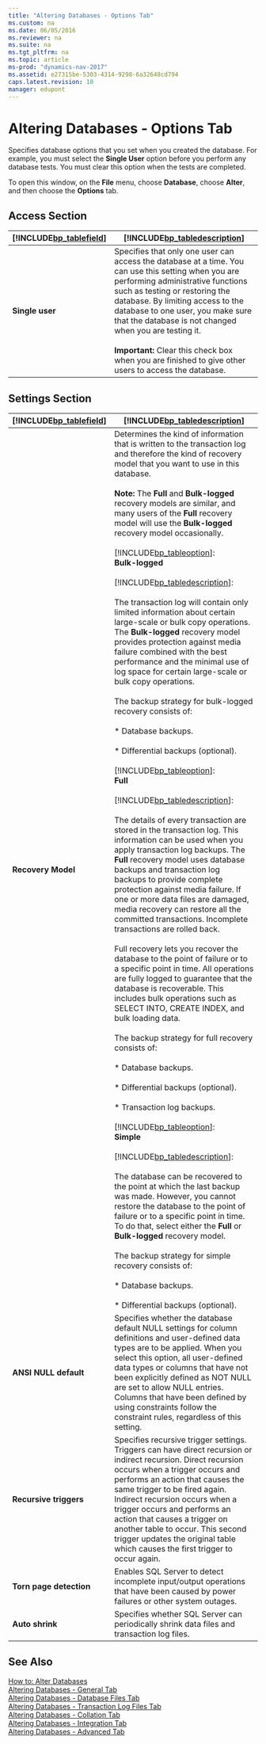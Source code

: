 ```yaml
---
title: "Altering Databases - Options Tab"
ms.custom: na
ms.date: 06/05/2016
ms.reviewer: na
ms.suite: na
ms.tgt_pltfrm: na
ms.topic: article
ms-prod: "dynamics-nav-2017"
ms.assetid: e27315be-5303-4314-9298-6a32648cd794
caps.latest.revision: 10
manager: edupont
---
```

# Altering Databases - Options Tab
Specifies database options that you set when you created the database. For example, you must select the **Single User** option before you perform any database tests. You must clear this option when the tests are completed.  
  
 To open this window, on the **File** menu, choose **Database**, choose **Alter**, and then choose the **Options** tab.  
  
## Access Section  
  
|[!INCLUDE[bp_tablefield](includes/bp_tablefield_md.md)]|[!INCLUDE[bp_tabledescription](includes/bp_tabledescription_md.md)]|  
|---------------------------------|---------------------------------------|  
|**Single user**|Specifies that only one user can access the database at a time. You can use this setting when you are performing administrative functions such as testing or restoring the database. By limiting access to the database to one user, you make sure that the database is not changed when you are testing it.<br /><br /> **Important:** Clear this check box when you are finished to give other users to access the database.|  
  
## Settings Section  
  
|[!INCLUDE[bp_tablefield](includes/bp_tablefield_md.md)]|[!INCLUDE[bp_tabledescription](includes/bp_tabledescription_md.md)]|  
|---------------------------------|---------------------------------------|  
|**Recovery Model**|Determines the kind of information that is written to the transaction log and therefore the kind of recovery model that you want to use in this database.<br /><br /> **Note:** The **Full** and **Bulk\-logged** recovery models are similar, and many users of the **Full** recovery model will use the **Bulk\-logged** recovery model occasionally.<br /><br /> [!INCLUDE[bp_tableoption](includes/bp_tableoption_md.md)]: <br />                        **Bulk\-logged**<br /><br /> [!INCLUDE[bp_tabledescription](includes/bp_tabledescription_md.md)]:<br /><br /> The transaction log will contain only limited information about certain large\-scale or bulk copy operations. The **Bulk\-logged** recovery model provides protection against media failure combined with the best performance and the minimal use of log space for certain large\-scale or bulk copy operations.<br /><br /> The backup strategy for bulk\-logged recovery consists of:<br /><br /> \* Database backups.<br /><br /> \* Differential backups \(optional\).<br /><br /> [!INCLUDE[bp_tableoption](includes/bp_tableoption_md.md)]: <br />                        **Full**<br /><br /> [!INCLUDE[bp_tabledescription](includes/bp_tabledescription_md.md)]:<br /><br /> The details of every transaction are stored in the transaction log. This information can be used when you apply transaction log backups. The **Full** recovery model uses database backups and transaction log backups to provide complete protection against media failure. If one or more data files are damaged, media recovery can restore all the committed transactions. Incomplete transactions are rolled back.<br /><br /> Full recovery lets you recover the database to the point of failure or to a specific point in time. All operations are fully logged to guarantee that the database is recoverable. This includes bulk operations such as SELECT INTO, CREATE INDEX, and bulk loading data.<br /><br /> The backup strategy for full recovery consists of:<br /><br /> \* Database backups.<br /><br /> \* Differential backups \(optional\).<br /><br /> \* Transaction log backups.<br /><br /> [!INCLUDE[bp_tableoption](includes/bp_tableoption_md.md)]: <br />                      **Simple**<br /><br /> [!INCLUDE[bp_tabledescription](includes/bp_tabledescription_md.md)]:<br /><br /> The database can be recovered to the point at which the last backup was made. However, you cannot restore the database to the point of failure or to a specific point in time. To do that, select either the **Full** or **Bulk\-logged** recovery model.<br /><br /> The backup strategy for simple recovery consists of:<br /><br /> \* Database backups.<br /><br /> \* Differential backups \(optional\).|  
|**ANSI NULL default**|Specifies whether the database default NULL settings for column definitions and user\-defined data types are to be applied. When you select this option, all user\-defined data types or columns that have not been explicitly defined as NOT NULL are set to allow NULL entries. Columns that have been defined by using constraints follow the constraint rules, regardless of this setting.|  
|**Recursive triggers**|Specifies recursive trigger settings. Triggers can have direct recursion or indirect recursion. Direct recursion occurs when a trigger occurs and performs an action that causes the same trigger to be fired again. Indirect recursion occurs when a trigger occurs and performs an action that causes a trigger on another table to occur. This second trigger updates the original table which causes the first trigger to occur again.|  
|**Torn page detection**|Enables SQL Server to detect incomplete input\/output operations that have been caused by power failures or other system outages.|  
|**Auto shrink**|Specifies whether SQL Server can periodically shrink data files and transaction log files.|  
  
## See Also  
 [How to: Alter Databases](../Topic/How%20to:%20Alter%20Databases.md)   
 [Altering Databases \- General Tab](Altering-Databases---General-Tab.md)   
 [Altering Databases \- Database Files Tab](Altering-Databases---Database-Files-Tab.md)   
 [Altering Databases \- Transaction Log Files Tab](Altering-Databases---Transaction-Log-Files-Tab.md)   
 [Altering Databases \- Collation Tab](Altering-Databases---Collation-Tab.md)   
 [Altering Databases \- Integration Tab](Altering-Databases---Integration-Tab.md)   
 [Altering Databases \- Advanced Tab](Altering-Databases---Advanced-Tab.md)
